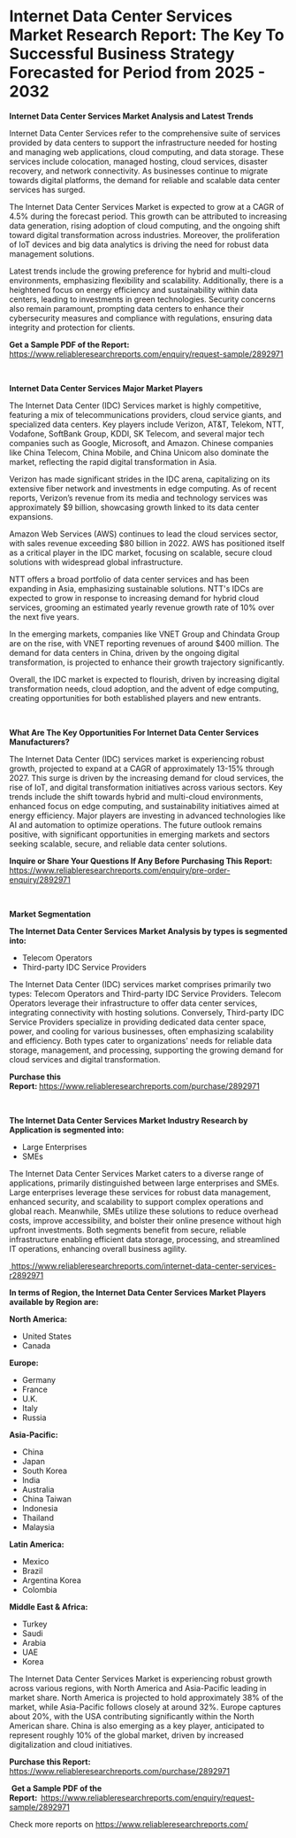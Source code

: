 <p><h1>Internet Data Center Services Market Research Report: The Key To Successful Business Strategy Forecasted for Period from 2025 - 2032</h1></p><p><strong>Internet Data Center Services Market Analysis and Latest Trends</strong></p>
<p><p>Internet Data Center Services refer to the comprehensive suite of services provided by data centers to support the infrastructure needed for hosting and managing web applications, cloud computing, and data storage. These services include colocation, managed hosting, cloud services, disaster recovery, and network connectivity. As businesses continue to migrate towards digital platforms, the demand for reliable and scalable data center services has surged.</p><p>The Internet Data Center Services Market is expected to grow at a CAGR of 4.5% during the forecast period. This growth can be attributed to increasing data generation, rising adoption of cloud computing, and the ongoing shift toward digital transformation across industries. Moreover, the proliferation of IoT devices and big data analytics is driving the need for robust data management solutions.</p><p>Latest trends include the growing preference for hybrid and multi-cloud environments, emphasizing flexibility and scalability. Additionally, there is a heightened focus on energy efficiency and sustainability within data centers, leading to investments in green technologies. Security concerns also remain paramount, prompting data centers to enhance their cybersecurity measures and compliance with regulations, ensuring data integrity and protection for clients.</p></p>
<p><strong>Get a Sample PDF of the Report:&nbsp;</strong> <a href="https://www.reliableresearchreports.com/enquiry/request-sample/2892971?utm_campaign=2743&utm_medium=2&utm_source=Github&utm_content=ia&utm_term=15032025&utm_id=internet-data-center-services">https://www.reliableresearchreports.com/enquiry/request-sample/2892971</a></p>
<p>&nbsp;</p>
<p><strong>Internet Data Center Services Major Market Players</strong></p>
<p><p>The Internet Data Center (IDC) Services market is highly competitive, featuring a mix of telecommunications providers, cloud service giants, and specialized data centers. Key players include Verizon, AT&T, Telekom, NTT, Vodafone, SoftBank Group, KDDI, SK Telecom, and several major tech companies such as Google, Microsoft, and Amazon. Chinese companies like China Telecom, China Mobile, and China Unicom also dominate the market, reflecting the rapid digital transformation in Asia.</p><p>Verizon has made significant strides in the IDC arena, capitalizing on its extensive fiber network and investments in edge computing. As of recent reports, Verizon’s revenue from its media and technology services was approximately $9 billion, showcasing growth linked to its data center expansions.</p><p>Amazon Web Services (AWS) continues to lead the cloud services sector, with sales revenue exceeding $80 billion in 2022. AWS has positioned itself as a critical player in the IDC market, focusing on scalable, secure cloud solutions with widespread global infrastructure.</p><p>NTT offers a broad portfolio of data center services and has been expanding in Asia, emphasizing sustainable solutions. NTT's IDCs are expected to grow in response to increasing demand for hybrid cloud services, grooming an estimated yearly revenue growth rate of 10% over the next five years.</p><p>In the emerging markets, companies like VNET Group and Chindata Group are on the rise, with VNET reporting revenues of around $400 million. The demand for data centers in China, driven by the ongoing digital transformation, is projected to enhance their growth trajectory significantly.</p><p>Overall, the IDC market is expected to flourish, driven by increasing digital transformation needs, cloud adoption, and the advent of edge computing, creating opportunities for both established players and new entrants.</p></p>
<p>&nbsp;</p>
<p><strong>What Are The Key Opportunities For Internet Data Center Services Manufacturers?</strong></p>
<p><p>The Internet Data Center (IDC) services market is experiencing robust growth, projected to expand at a CAGR of approximately 13-15% through 2027. This surge is driven by the increasing demand for cloud services, the rise of IoT, and digital transformation initiatives across various sectors. Key trends include the shift towards hybrid and multi-cloud environments, enhanced focus on edge computing, and sustainability initiatives aimed at energy efficiency. Major players are investing in advanced technologies like AI and automation to optimize operations. The future outlook remains positive, with significant opportunities in emerging markets and sectors seeking scalable, secure, and reliable data center solutions.</p></p>
<p><strong>Inquire or Share Your Questions If Any Before Purchasing This Report:</strong> <a href="https://www.reliableresearchreports.com/enquiry/pre-order-enquiry/2892971?utm_campaign=2743&utm_medium=2&utm_source=Github&utm_content=ia&utm_term=15032025&utm_id=internet-data-center-services">https://www.reliableresearchreports.com/enquiry/pre-order-enquiry/2892971</a></p>
<p>&nbsp;</p>
<p><strong>Market Segmentation</strong></p>
<p><strong>The Internet Data Center Services Market Analysis by types is segmented into:</strong></p>
<p><ul><li>Telecom Operators</li><li>Third-party IDC Service Providers</li></ul></p>
<p><p>The Internet Data Center (IDC) services market comprises primarily two types: Telecom Operators and Third-party IDC Service Providers. Telecom Operators leverage their infrastructure to offer data center services, integrating connectivity with hosting solutions. Conversely, Third-party IDC Service Providers specialize in providing dedicated data center space, power, and cooling for various businesses, often emphasizing scalability and efficiency. Both types cater to organizations' needs for reliable data storage, management, and processing, supporting the growing demand for cloud services and digital transformation.</p></p>
<p><strong>Purchase this Report:&nbsp;</strong><a href="https://www.reliableresearchreports.com/purchase/2892971?utm_campaign=2743&utm_medium=2&utm_source=Github&utm_content=ia&utm_term=15032025&utm_id=internet-data-center-services">https://www.reliableresearchreports.com/purchase/2892971</a></p>
<p>&nbsp;</p>
<p><strong>The Internet Data Center Services Market Industry Research by Application is segmented into:</strong></p>
<p><ul><li>Large Enterprises</li><li>SMEs</li></ul></p>
<p><p>The Internet Data Center Services Market caters to a diverse range of applications, primarily distinguished between large enterprises and SMEs. Large enterprises leverage these services for robust data management, enhanced security, and scalability to support complex operations and global reach. Meanwhile, SMEs utilize these solutions to reduce overhead costs, improve accessibility, and bolster their online presence without high upfront investments. Both segments benefit from secure, reliable infrastructure enabling efficient data storage, processing, and streamlined IT operations, enhancing overall business agility.</p></p>
<p><a href="https://www.reliableresearchreports.com/internet-data-center-services-r2892971?utm_campaign=2743&utm_medium=2&utm_source=Github&utm_content=ia&utm_term=15032025&utm_id=internet-data-center-services">&nbsp;https://www.reliableresearchreports.com/internet-data-center-services-r2892971</a></p>
<p><strong>In terms of Region, the Internet Data Center Services Market Players available by Region are:</strong></p>
<p>
    <p> <strong> North America: </strong>
        <ul>
            <li>United States</li>
            <li>Canada</li>
        </ul>
        </p> 
    <p> <strong> Europe: </strong>
        <ul>
            <li>Germany</li>
            <li>France</li>
            <li>U.K.</li>
            <li>Italy</li>
            <li>Russia</li>
        </ul>
        </p> 
    <p> <strong> Asia-Pacific: </strong>
        <ul>
            <li>China</li>
            <li>Japan</li>
            <li>South Korea</li>
            <li>India</li>
            <li>Australia</li>
            <li>China Taiwan</li>
            <li>Indonesia</li>
            <li>Thailand</li>
            <li>Malaysia</li>
        </ul>
        </p> 
    <p> <strong> Latin America: </strong>
        <ul>
            <li>Mexico</li>
            <li>Brazil</li>
            <li>Argentina Korea</li>
            <li>Colombia</li>
        </ul>
        </p> 
    <p> <strong> Middle East & Africa: </strong>
        <ul>
            <li>Turkey</li>
            <li>Saudi</li>
            <li>Arabia</li>
            <li>UAE</li>
            <li>Korea</li>
        </ul>
    </p>
    </p>
<p><p>The Internet Data Center Services Market is experiencing robust growth across various regions, with North America and Asia-Pacific leading in market share. North America is projected to hold approximately 38% of the market, while Asia-Pacific follows closely at around 32%. Europe captures about 20%, with the USA contributing significantly within the North American share. China is also emerging as a key player, anticipated to represent roughly 10% of the global market, driven by increased digitalization and cloud initiatives.</p></p>
<p><strong>Purchase this Report: </strong><a href="https://www.reliableresearchreports.com/purchase/2892971?utm_campaign=2743&utm_medium=2&utm_source=Github&utm_content=ia&utm_term=15032025&utm_id=internet-data-center-services">https://www.reliableresearchreports.com/purchase/2892971</a></p>
<p>&nbsp;<strong>Get a Sample PDF of the Report:&nbsp;&nbsp;</strong><a href="https://www.reliableresearchreports.com/enquiry/request-sample/2892971?utm_campaign=2743&utm_medium=2&utm_source=Github&utm_content=ia&utm_term=15032025&utm_id=internet-data-center-services">https://www.reliableresearchreports.com/enquiry/request-sample/2892971</a></p>
<p><strong></strong></p>
<p>Check more reports on <a href="https://www.reliableresearchreports.com/?utm_campaign=2743&utm_medium=2&utm_source=Github&utm_content=ia&utm_term=15032025&utm_id=internet-data-center-services">https://www.reliableresearchreports.com/</a></p>